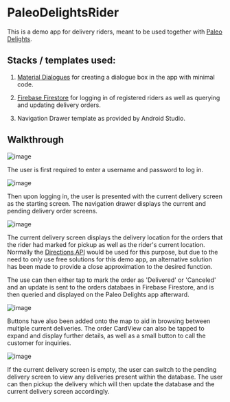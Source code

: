 # PaleoDelightsRider
This is a demo app for delivery riders, meant to be used together with [Paleo Delights](https://github.com/pawaka2020/PaleoDelights).

## Stacks / templates used:

1. [Material Dialogues](https://github.com/afollestad/material-dialogs) for creating a dialogue box in the app with minimal code.

2. [Firebase Firestore](https://firebase.google.com/docs/firestore) for logging in of registered riders as well as querying and updating delivery orders.

3. Navigation Drawer template as provided by Android Studio. 

## Walkthrough 

![image](https://user-images.githubusercontent.com/40174427/83357260-f000d200-a39d-11ea-84ec-49e1d4d8c1d8.png)

The user is first required to enter a username and password to log in. 

![image](https://user-images.githubusercontent.com/40174427/83357313-4241f300-a39e-11ea-8396-bbaa6f309bd8.png)

Then upon logging in, the user is presented with the current delivery screen as the starting screen. The navigation drawer displays the current and pending delivery order screens. 

![image](https://user-images.githubusercontent.com/40174427/83357270-0c047380-a39e-11ea-9d82-aad1754b5a13.png)

The current delivery screen displays the delivery location for the orders that the rider had marked for pickup as well as the rider's current location. Normally the [Directions API](https://developers.google.com/maps/documentation/directions/start#Waypoints) would be used for this purpose, but due to the need to only use free solutions for this demo app, an alternative solution has been made to provide a close approximation to the desired function.

The use can then either tap to mark the order as 'Delivered' or 'Canceled' and an update is sent to the orders databaes in Firebase Firestore, and is then queried and displayed on the Paleo Delights app afterward.

![image](https://user-images.githubusercontent.com/40174427/83357907-04df6480-a3a2-11ea-8b75-669c1c07b88c.png)

Buttons have also been added onto the map to aid in browsing between multiple current deliveries. The order CardView can also be tapped to expand and display further details, as well as a small button to call the customer for inquiries.

![image](https://user-images.githubusercontent.com/40174427/83357297-28081500-a39e-11ea-9f2e-daf74c996d35.png)

If the current delivery screen is empty, the user can switch to the pending delivery screen to view any deliveries present within the database. The user can then pickup the delivery which will then update the database and the current delivery screen accordingly.
